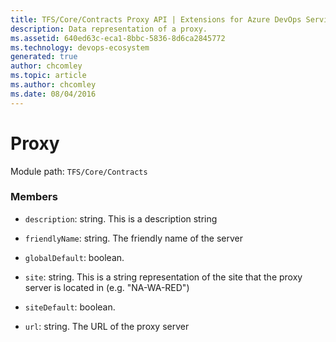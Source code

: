 ```yaml
---
title: TFS/Core/Contracts Proxy API | Extensions for Azure DevOps Services
description: Data representation of a proxy.
ms.assetid: 640ed63c-eca1-8bbc-5836-8d6ca2845772
ms.technology: devops-ecosystem
generated: true
author: chcomley
ms.topic: article
ms.author: chcomley
ms.date: 08/04/2016
---
```


# Proxy

Module path: `TFS/Core/Contracts`

### Members

* `description`: string. This is a description string

* `friendlyName`: string. The friendly name of the server

* `globalDefault`: boolean.

* `site`: string. This is a string representation of the site that the proxy server is located in (e.g. &quot;NA-WA-RED&quot;)

* `siteDefault`: boolean.

* `url`: string. The URL of the proxy server
